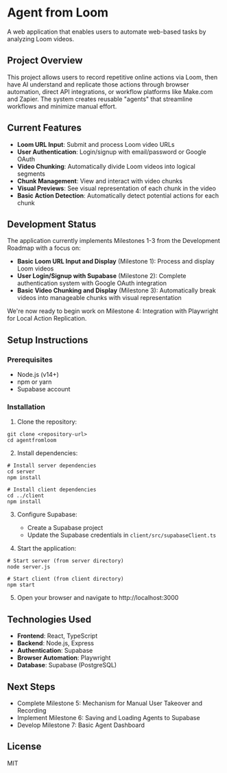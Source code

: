 # Agent from Loom

A web application that enables users to automate web-based tasks by analyzing Loom videos.

## Project Overview

This project allows users to record repetitive online actions via Loom, then have AI understand and replicate those actions through browser automation, direct API integrations, or workflow platforms like Make.com and Zapier. The system creates reusable "agents" that streamline workflows and minimize manual effort.

## Current Features

- **Loom URL Input**: Submit and process Loom video URLs
- **User Authentication**: Login/signup with email/password or Google OAuth
- **Video Chunking**: Automatically divide Loom videos into logical segments
- **Chunk Management**: View and interact with video chunks
- **Visual Previews**: See visual representation of each chunk in the video
- **Basic Action Detection**: Automatically detect potential actions for each chunk

## Development Status

The application currently implements Milestones 1-3 from the Development Roadmap with a focus on:

- **Basic Loom URL Input and Display** (Milestone 1): Process and display Loom videos
- **User Login/Signup with Supabase** (Milestone 2): Complete authentication system with Google OAuth integration
- **Basic Video Chunking and Display** (Milestone 3): Automatically break videos into manageable chunks with visual representation

We're now ready to begin work on Milestone 4: Integration with Playwright for Local Action Replication.

## Setup Instructions

### Prerequisites
- Node.js (v14+)
- npm or yarn
- Supabase account

### Installation

1. Clone the repository:
```
git clone <repository-url>
cd agentfromloom
```

2. Install dependencies:
```
# Install server dependencies
cd server
npm install

# Install client dependencies
cd ../client
npm install
```

3. Configure Supabase:
   - Create a Supabase project
   - Update the Supabase credentials in `client/src/supabaseClient.ts`

4. Start the application:
```
# Start server (from server directory)
node server.js

# Start client (from client directory)
npm start
```

5. Open your browser and navigate to http://localhost:3000

## Technologies Used

- **Frontend**: React, TypeScript
- **Backend**: Node.js, Express
- **Authentication**: Supabase
- **Browser Automation**: Playwright
- **Database**: Supabase (PostgreSQL)

## Next Steps

- Complete Milestone 5: Mechanism for Manual User Takeover and Recording
- Implement Milestone 6: Saving and Loading Agents to Supabase
- Develop Milestone 7: Basic Agent Dashboard

## License

MIT